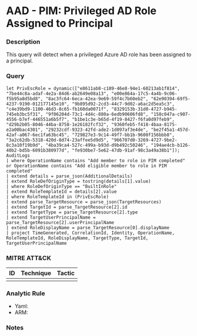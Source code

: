 # AAD - PIM: Privileged AD Role Assigned to Principal

### Description
This query will detect when a privileged Azure AD role has been assigned to a principal.

### Query
```kql
let PrivEscRole = dynamic(["e8611ab8-c189-46e8-94e1-60213ab1f814", "7be44c8a-adaf-4e2a-84d6-ab2649e08a13", "e00e864a-17c5-4a4b-9c06-f5b95a8d5bd8", "8ac3fc64-6eca-42ea-9e69-59f4c7b60eb2", "62e90394-69f5-4237-9190-012177145e10", "9b895d92-2cd3-44c7-9d02-a6ac2d5ea5c3", "c4e39bd9-1100-46d3-8c65-fb160da0071f", "8329153b-31d0-4727-b945-745eb3bc5f31", "9f06204d-73c1-4d4c-880a-6edb90606fd8", "158c047a-c907-4556-b7ef-446551a6b5f7", "b1be1c3e-b65d-4f19-8427-f6fa0d97feb9", "d29b2b05-8046-44ba-8758-1e26182fcf32", "9360feb5-f418-4baa-8175-e2a00bac4301", "29232cdf-9323-42fd-ade2-1d097af3e4de", "be2f45a1-457d-42af-a067-6ec1fa63bc45", "729827e3-9c14-49f7-bb1b-9608f156bbb8", "3a2c62db-5318-420d-8d74-23affee5d9d5", "966707d0-3269-4727-9be2-8c3a10f19b9d", "4ba39ca4-527c-499a-b93d-d9b492c50246", "194ae4cb-b126-40b2-bd5b-6091b380977d", "fe930be7-5e62-47db-91af-98c3a49a38b1"]);
AuditLogs
| where OperationName contains "Add member to role in PIM completed" or OperationName contains "Add eligible member to role in PIM completed"
| extend details = parse_json(AdditionalDetails)
| extend RoleDefOriginType = tostring(details[1].value)
| where RoleDefOriginType == "BuiltInRole"
| extend RoleTemplateId = details[2].value
| where RoleTemplateId in (PrivEscRole)
| extend parse_TargetResource = parse_json(TargetResources)
| extend TargetId = parse_TargetResource[2].id
| extend TargetType = parse_TargetResource[2].type
| extend TargetUserPrincipalName = parse_TargetResource[2].userPrincipalName
| extend RoleDisplayName = parse_TargetResource[0].displayName
| project TimeGenerated, CorrelationId, Identity, OperationName, RoleTemplateId, RoleDisplayName, TargetType, TargetId, TargetUserPrincipalName
```

### MITRE ATT&CK
| ID | Technique | Tactic |
|----|-----------|--------|
|    |           |        |

### Analytic Rule
- Yaml: []()
- ARM: []()

### Notes
